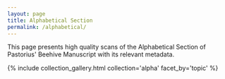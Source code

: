```yaml
---
layout: page
title: Alphabetical Section
permalink: /alphabetical/
---
```


This page presents high quality scans of the Alphabetical Section of Pastorius' Beehive Manuscript with its relevant metadata.

{% include collection_gallery.html collection='alpha' facet_by='topic' %}
